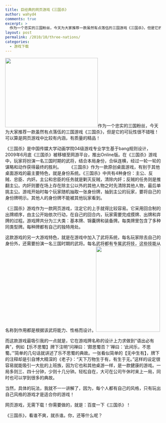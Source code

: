 ```yaml
---
title: 巨经典的网页游戏《三国杀》
author: wahyd4
comments: true
excerpt: >
  作为一个忠实的三国粉丝，今天为大家推荐一款虽然有点落伍的三国游戏《三国杀》，但是它的可玩性很不错哦！可以算是网页游戏中比较有内涵，有质量的精品！
layout: post
permalink: /2010/10/three-nations/
categories:
  - 游戏下载
---
```

[][1]

[<img class="alignleft size-medium wp-image-578" title="f2264e2cd53cfcde8813996f" src="http://www.junv.info/wp-content/uploads/2010/10/f2264e2cd53cfcde8813996f-300x225.jpg" alt="" width="300" height="225" />][2]作为一个忠实的三国粉丝，今天为大家推荐一款虽然有点落伍的三国游戏《三国杀》，但是它的可玩性很不错哦！可以算是网页游戏中比较有内涵，有质量的精品！

《三国杀》是中国传媒大学动画学院04级游戏专业学生基于bang规则设计，2009年6月底《三国杀》被移植至网游平台，推出Online版。在《三国杀》游戏中，玩家将扮演一名三国时期的武将，结合本局身份，合纵连横，经过一轮一轮的谋略和动作获得最终的胜利。 　　《三国杀》作为一款原创桌面游戏，有别于其他桌面游戏的最主要特色，就是身份系统。《三国杀》中共有4种身份：主公、反贼、忠臣、内奸。主公和忠臣的任务就是剿灭反贼，清除内奸；反贼的任务则是推翻主公。内奸则要在场上存在除主公以外的其他人物之时先清除其他人物，最后单挑主公。游戏开始时每个玩家随机抽取一张身份牌，抽到主公的玩家，要将自己的身份牌明示。其他人的身份牌不能被其他玩家看到。

《三国杀》游戏作为一款网页游戏，注定它的上手就得比较容易。它采用回合制的出牌顺序，由主公开始依次行动，在自己的回合内，玩家需要完成摸牌、出牌和弃牌的过程。游戏牌共分为三大类：基本牌、锦囊牌和装备牌。每类牌里包含了多种同类型牌。每种牌都有自己的独特用处。

这款游戏的另一大游戏特色，就是在游戏中加入了武将系统，每名玩家除去自己的身份外，还需要扮演一名三国时期的武将。每名武将都有专属武将技，这些技能从名称到作用都是根据该武将能力、性格而设计。[<img class="alignright size-full wp-image-571" title="图片2" src="http://www.junv.info/wp-content/uploads/2010/10/图片2.jpg" alt="" width="207" height="277" />][3]

而这款游戏最吸引我的一点就是，它在游戏牌名称的设计上力求做到“语出必有典”，例如【乐不思蜀】牌下注明“问禅曰：‘颇思蜀否？’禅曰：‘此间乐，不思蜀。’”简单的几句话就讲述了乐不思蜀的典故。一张看似简单的【无中生有】，牌下的注释却是引自博大精深的《老子》：“天下万物生于有，有生于无。”这样的设定很容易就能吸引一大批的上班族，因为它也和其他桌游一样，是一款健康的游戏。一局多则三、四十分钟，少则十几分钟。轻松自在，大可在公司午休时来上一局，同时也可以学到很多的典故。

当然，具体的玩法，我就不一一讲解了，因为，每个人都有自己的风格，只有玩出自己风格的游戏才是适合你的游戏！

网页游戏，无需下载！你需要做的，就是：百度一下《三国杀》！

《三国杀》，看谁不爽，就杀谁。你，还等什么呢？

 [1]: http://www.junv.info/wp-content/uploads/2010/10/图片1.jpg
 [2]: http://www.junv.info/wp-content/uploads/2010/10/f2264e2cd53cfcde8813996f.jpg
 [3]: http://www.junv.info/wp-content/uploads/2010/10/图片2.jpg
